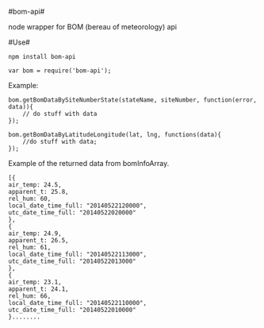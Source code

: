 #bom-api#

node wrapper for BOM (bereau of meteorology) api

#Use#

    npm install bom-api 

    var bom = require('bom-api');

Example:

    bom.getBomDataBySiteNumberState(stateName, siteNumber, function(error, data)){
        // do stuff with data
    });

    bom.getBomDataByLatitudeLongitude(lat, lng, functions(data){
        //do stuff with data;
    });


Example of the returned data from bomInfoArray.

    [{
    air_temp: 24.5,
    apparent_t: 25.8,
    rel_hum: 60,
    local_date_time_full: "20140522120000",
    utc_date_time_full: "20140522020000"
    },
    {
    air_temp: 24.9,
    apparent_t: 26.5,
    rel_hum: 61,
    local_date_time_full: "20140522113000",
    utc_date_time_full: "20140522013000"
    },
    {
    air_temp: 23.1,
    apparent_t: 24.1,
    rel_hum: 66,
    local_date_time_full: "20140522110000",
    utc_date_time_full: "20140522010000"
    }........